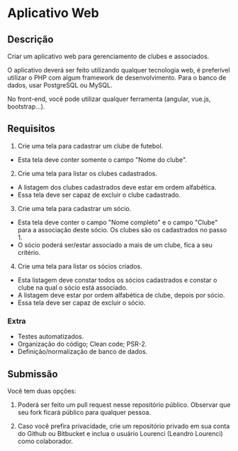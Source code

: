 # Aplicativo Web

## Descrição

Criar um aplicativo web para gerenciamento de clubes e associados.

O aplicativo deverá ser feito utilizando qualquer tecnologia web, é preferível utilizar o PHP com algum framework de desenvolvimento. Para o banco de dados, usar PostgreSQL ou MySQL.

No front-end, você pode utilizar qualquer ferramenta (angular, vue.js, bootstrap...).

## Requisitos

1. Crie uma tela para cadastrar um clube de futebol.
  * Esta tela deve conter somente o campo "Nome do clube".

2. Crie uma tela para listar os clubes cadastrados.
  * A listagem dos clubes cadastrados deve estar em ordem alfabética.
  * Essa tela deve ser capaz de excluir o clube cadastrado.

3. Crie uma tela para cadastrar um sócio.
  * Esta tela deve conter o campo "Nome completo" e o campo "Clube" para a associação deste sócio. Os clubes são os cadastrados no passo 1.
  * O sócio poderá ser/estar associado a mais de um clube, fica a seu critério.

4. Crie uma tela para listar os sócios criados.
  * Esta listagem deve constar todos os sócios cadastrados e constar o clube na qual o sócio está associado.
  * A listagem deve estar por ordem alfabética de clube, depois por sócio.
  * Essa tela deve ser capaz de excluir o sócio.

### Extra
* Testes automatizados.
* Organização do código; Clean code; PSR-2.
* Definição/normalização de banco de dados.

## Submissão
Você tem duas opções:

1. Poderá ser feito um pull request nesse repositório público. Observar que seu fork ficará público para qualquer pessoa.

2. Caso você prefira privacidade, crie um repositório privado em sua conta do Github ou Bitbucket e inclua o usuário Lourenci (Leandro Lourenci) como colaborador.
